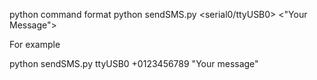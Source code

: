 python command format
python sendSMS.py <serial0/ttyUSB0> <NUMBER> <"Your Message">

For example

python sendSMS.py ttyUSB0 +0123456789 "Your message"